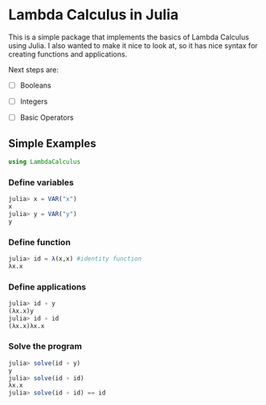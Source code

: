 # Lambda Calculus in Julia

This is a simple package that implements the basics of Lambda Calculus using Julia.
I also wanted to make it nice to look at, so it has nice syntax for creating functions and applications.

Next steps are:
- [ ] Booleans
- [ ] Integers
- [ ] Basic Operators




## Simple Examples

```julia
using LambdaCalculus
```

### Define variables
```julia
julia> x = VAR("x")
x
julia> y = VAR("y")
y
```

### Define function
```julia
julia> id = λ(x,x) #identity function
λx.x
```

### Define applications
```julia
julia> id ∘ y
(λx.x)y
julia> id ∘ id
(λx.x)λx.x
```

### Solve the program
```julia
julia> solve(id ∘ y)
y
julia> solve(id ∘ id)
λx.x
julia> solve(id ∘ id) == id
```
